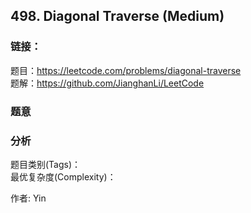 ## 498. Diagonal Traverse (Medium)

### **链接**：
题目：https://leetcode.com/problems/diagonal-traverse  
题解：https://github.com/JianghanLi/LeetCode

### **题意**



### **分析**  
题目类别(Tags)：  
最优复杂度(Complexity)：  



作者: Yin
